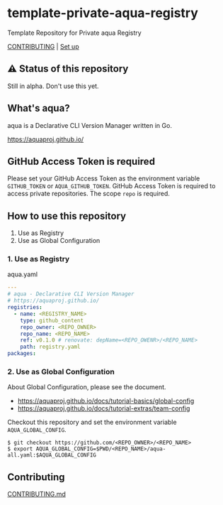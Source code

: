 # template-private-aqua-registry

Template Repository for Private aqua Registry

[CONTRIBUTING](CONTRIBUTING.md) | [Set up](SETUP.md)

## :warning: Status of this repository

Still in alpha. Don't use this yet.

## What's aqua?

aqua is a Declarative CLI Version Manager written in Go.

https://aquaproj.github.io/

## GitHub Access Token is required

Please set your GitHub Access Token as the environment variable `GITHUB_TOKEN` or `AQUA_GITHUB_TOKEN`.
GitHub Access Token is required to access private repositories.
The scope `repo` is required.

## How to use this repository

1. Use as Registry
1. Use as Global Configuration

### 1. Use as Registry

aqua.yaml

```yaml
---
# aqua - Declarative CLI Version Manager
# https://aquaproj.github.io/
registries:
  - name: <REGISTRY_NAME>
    type: github_content
    repo_owner: <REPO_OWNER>
    repo_name: <REPO_NAME>
    ref: v0.1.0 # renovate: depName=<REPO_OWENR>/<REPO_NAME>
    path: registry.yaml
packages:
```

### 2. Use as Global Configuration

About Global Configuration, please see the document.

* https://aquaproj.github.io/docs/tutorial-basics/global-config
* https://aquaproj.github.io/docs/tutorial-extras/team-config

Checkout this repository and set the environment variable `AQUA_GLOBAL_CONFIG`.

```console
$ git checkout https://github.com/<REPO_OWNER>/<REPO_NAME>
$ export AQUA_GLOBAL_CONFIG=$PWD/<REPO_NAME>/aqua-all.yaml:$AQUA_GLOBAL_CONFIG
```

## Contributing

[CONTRIBUTING.md](CONTRIBUTING.md)
